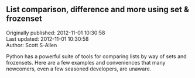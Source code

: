 ## List comparison, difference and more using set & frozenset  
Originally published: 2012-11-01 10:30:58  
Last updated: 2012-11-01 10:30:58  
Author: Scott S-Allen  
  
Python has a powerful suite of tools for comparing lists by way of sets and frozensets. Here are a few examples and conveniences that many newcomers, even a few seasoned developers, are unaware.